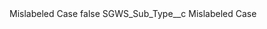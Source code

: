 <?xml version="1.0" encoding="UTF-8"?>
<CustomMetadata xmlns="http://soap.sforce.com/2006/04/metadata" xmlns:xsi="http://www.w3.org/2001/XMLSchema-instance" xmlns:xsd="http://www.w3.org/2001/XMLSchema">
    <label>Mislabeled Case</label>
    <protected>false</protected>
    <values>
        <field>SGWS_Sub_Type__c</field>
        <value xsi:type="xsd:string">Mislabeled Case</value>
    </values>
</CustomMetadata>

